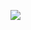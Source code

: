 <a href="https://github.com/secure-77/secure-77"><img align="center" src="https://github-readme-stats.vercel.app/api/top-langs/?username=OLeDouxEt&theme=dark&langs_count=5" />

<!--
**OLeDouxEt/OLeDouxEt** is a ✨ _special_ ✨ repository because its `README.md` (this file) appears on your GitHub profile.

Here are some ideas to get you started:

- 🔭 I’m currently working on ...
- 🌱 I’m currently learning ...
- 👯 I’m looking to collaborate on ...
- 🤔 I’m looking for help with ...
- 💬 Ask me about ...
- 📫 How to reach me: ...
- 😄 Pronouns: ...
- ⚡ Fun fact: ...
-->
